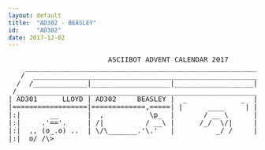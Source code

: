 ```yaml
---
layout: default
title:  "AD302 - BEASLEY"
id:     "AD302"
date: 2017-12-02
---
```

<pre>
                        ASCIIBOT ADVENT CALENDAR 2017                           
    ________________________________________________________________________    
   /  ____________________________________________________________________  \   
  /  /_____________|___________________|___________________|______________\  \  
 /____________________________________________________________________________\ 
| AD301      LLOYD | AD302     BEASLEY |  _             _  |  _             _  |
|==================|=============,=====| |      ____     | | |       _ _     | |
|:|       __       |  ,           \p_  |       / __ \      |        / | |      |
|:|     .'=='.     | /|          / __\ |      /_/  \/|     |       / /| |      |
|:|  ,, (o_.o) ..  | \/\_______.'\.'   |          _/ /     |      / / | |      |
|:|  o/ /\></\ \o  |  \ / |_|  \.'     |         [_ (      |     /___||  ]     |
|:|  (\/ [_:] \/)  |   `o.___o.J       |       _   \ \     |          | |      |
|:|   `  [_:]  '   |    U U  U U       |      \ \__/\|     |          | |      |
|:|......)||(......|....U.U..U.U.......|       \____/      |          |_|      |
|:/     /_][_\     |    7\7\ 7\7\      | |_             _| | |_             _| |
|/_________________|___________________|___________________|___________________|
|  _            _  |  _             _  |  _             _  |  _             _  |
| |    ______    | | |      _  _     | | |     _______   | | |      _  _     | |
|     |  ____]     |       / ][ \      |      [_______]    |       / ][ \      |
|     |_|          |      / /  \_\     |            / /    |      / /  \ \     |
|     | |___       |      | |  _       |           / /     |      \ \  / /     |
|     |____ \      |      |  ][ \      |         .'.'      |       ) ][ (      |
|      _   \ \     |      | |  \ \     |        / /        |      / /  \ \     |
|     \ \__/\|     |      \ \  / /     |       / /         |      \ \  / /     |
|      \____/      |       \_][_/      |       |_|         |       \_][_/      |
| |_            _| | |_             _| | |_             _| | |_             _| |
|__________________|___________________|___________________|___________________|
|  _            _  |  _             _  |  _             _  |  _             _  |
| |     _  _     | | |  __     _  _  | | |   __     __   | | |  __     ____  | |
|      / ][ \      |   /_ |   / ][ \   |    /_ |   /_ |    |   /_ |   / __ \   |
|     / /  \ \     |    | |  / /  \ \  |     | |    | |    |    | |  /_/  \/|  |
|     \ \  | |     |    | |  | |  | |  |     | |    | |    |    | |       / /  |
|      \_][  |     |    | |  | |  | |  |     | |    | |    |    | |     .'.'   |
|     __   | |     |    | |  | |  | |  |     | |    | |    |    | |    / /     |
|     \ \  / /     |   _| |_ \ \  / |  |    _| |_  _| |_   |   _| |_  /_/___   |
|      \_][_/      |  [_____] \_][_/   |   [_____][_____]  |  [_____][______]  |
| |_            _| | |_             _| | |_             _| | |_             _| |
|__________________|___________________|___________________|___________________|
|  _            _  |  _             _  |  _             _  |  _             _  |
| |  __    ____  | | |  __      _ _  | | |  __    ______ | | |  __     _  _  | |
|   /_ |  / __ \   |   /_ |    / | |   |   /_ |  |  ____]  |   /_ |   / ][ \   |
|    | | /_/  \/|  |    | |   / /| |   |    | |  |_|       |    | |  / /  \_\  |
|    | |     _/ /  |    | |  / / | |   |    | |  | |___    |    | |  | |  _    |
|    | |    [_ (   |    | | /___||  ]  |    | |  |____ \   |    | |  |  ][ \   |
|    | |  _   \ \  |    | |      | |   |    | |   _   \ \  |    | |  | |  \ \  |
|   _| |_\ \__/\|  |   _| |_     | |   |   _| |_ \ \__/\|  |   _| |_ \ \  / /  |
|  [_____]\____/   |  [_____]    |_|   |  [_____] \____/   |  |_____| \_][_/   |
| |_            _| | |_             _| | |_             _| | |_             _| |
|__________________|___________________|___________________|___________________|
|  _            _  |  _             _  |  _             _  |  _             _  |
| |  __  _______ | | |  __     _  _  | | |  __     _  _  | | |  ____   _  _  | |
|   /_ |[_______]  |   /_ |   / ][ \   |   /_ |   / ][ \   |   / __ \ / ][ \   |
|    | |      / /  |    | |  / /  \ \  |    | |  / /  \ \  |  /_/  \// /  \ \  |
|    | |     / /   |    | |  \ \  / /  |    | |  \ \  | |  |       / | |  | |  |
|    | |   .'.'    |    | |   ) ][ (   |    | |   \_][  |  |     .'.'| |  | |  |
|    | |  / /      |    | |  / /  \ \  |    | |  __   | |  |    / /  | |  | |  |
|   _| |_/ /       |   _| |_ \ \  / /  |   _| |_ \ \  / /  |   /_/___\ \  / |  |
|  [_____|_|       |  [_____] \_][_/   |  [_____] \_][_/   |  [______]\_][_/   |
| |_            _| | |_             _| | |_             _| | |_             _| |
|__________________|___________________|___________________|___________________|
|  _            _  |  _             _  |  _              | | |              _  |
| |  ____   __   | | |  ____   ____  | | |               | | |               | |
|   / __ \ /_ |    |   / __ \ / __ \   |     ____________|_|_|____________     |
|  /_/  \/| | |    |  /_/  \//_/  \/|  |    |\:::::::::::::::::::::::::::/|    |
|       / / | |    |       / /    / /  |    |:|  _                   _  | |    |
|     .'.'  | |    |     .'.'   .'.'   |    |:| |                     | | |    |
|    / /    | |    |    / /    / /     |    |:|       ____   ______     | |    |
|   /_/___ _| |_   |   /_/___ /_/___   |    |:|      / __ \ |  ____]    | |    |
|  [______[_____]  |  [______[______]  |    |:|     /_/  \/||_|         | |    |
| |_            _| | |_             _| |____|:|          / /| |___      | |____|
|__________________|___________________|____|:|        .'.' |____ \     | |____|
|  _            _  |  _             _  |____|:|       / /    _   \ \    | |____|
| |  ____  ____  | | |  ____    _ _  | |    |:|      /_/___ \ \__/\|    | |    |
|   / __ \/ __ \   |   / __ \  / | |   |    |:|     [______| \____/     | |    |
|  /_/  \/_/  \/|  |  /_/  \/|/ /| |   |    |:|                         | |    |
|       / /  _/ /  |       / / / | |   |    |:|                         | |    |
|     .'.'  [_ (   |     .'./___||  ]  |    |:| |_                   _| | |    |
|    / /  _   \ \  |    / /      | |   |    |:|_________________________| |    |
|   /_/__\ \__/\|  |   /_/___    | |   |    |/___________________________\|    |
|  [______\____/   |  [______|   |_|   |                 | | |                 |
| |_            _| | |_             _| | |_              | | |              _| |
|__________________|___________________|_________________|_|_|_________________|
</pre>